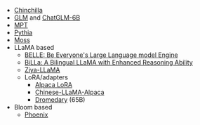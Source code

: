 

- [Chinchilla](https://arxiv.org/pdf/2203.15556.pdf)
- [GLM](https://github.com/THUDM/GLM) and [ChatGLM-6B](https://github.com/THUDM/ChatGLM-6B)
- [MPT](https://github.com/mosaicml/llm-foundry)
- [Pythia](https://github.com/EleutherAI/pythia)
- [Moss](https://github.com/OpenLMLab/MOSS)
- LLaMA based
  - [BELLE: Be Everyone's Large Language model Engine](https://github.com/LianjiaTech/BELLE)
  - [BiLLa: A Bilingual LLaMA with Enhanced Reasoning Ability](https://github.com/Neutralzz/BiLLa)
  - [Ziya-LLaMA](https://github.com/IDEA-CCNL/Fengshenbang-LM/)
  - LoRA/adapters
    - [Alpaca LoRA](https://github.com/tloen/alpaca-lora)
    - [Chinese-LLaMA-Alpaca](https://github.com/ymcui/Chinese-LLaMA-Alpaca)
    - [Dromedary](https://github.com/IBM/Dromedary) (65B)
- Bloom based
  - [Phoenix](https://github.com/FreedomIntelligence/LLMZoo) 
